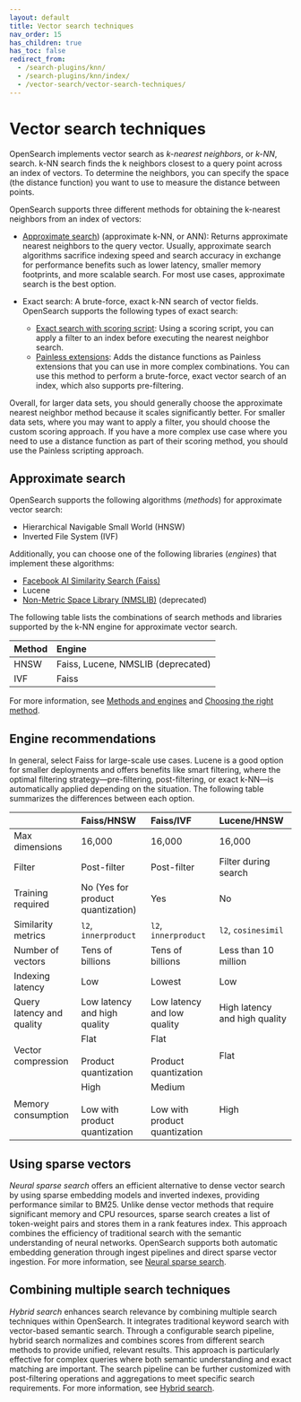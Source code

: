 ```yaml
---
layout: default
title: Vector search techniques
nav_order: 15
has_children: true
has_toc: false
redirect_from:
  - /search-plugins/knn/
  - /search-plugins/knn/index/ 
  - /vector-search/vector-search-techniques/     
---
```


# Vector search techniques

OpenSearch implements vector search as *k-nearest neighbors*, or *k-NN*, search. k-NN search finds the k neighbors closest to a query point across an index of vectors. To determine the neighbors, you can specify the space (the distance function) you want to use to measure the distance between points.

OpenSearch supports three different methods for obtaining the k-nearest neighbors from an index of vectors:

- [Approximate search]({{site.url}}{{site.baseurl}}/search-plugins/knn/approximate-knn/)) (approximate k-NN, or ANN): Returns approximate nearest neighbors to the query vector. Usually, approximate search algorithms sacrifice indexing speed and search accuracy in exchange for performance benefits such as lower latency, smaller memory footprints, and more scalable search. For most use cases, approximate search is the best option.

- Exact search: A brute-force, exact k-NN search of vector fields. OpenSearch supports the following types of exact search: 
  - [Exact search with scoring script]({{site.url}}{{site.baseurl}}/search-plugins/knn/knn-score-script/): Using a scoring script, you can apply a filter to an index before executing the nearest neighbor search. 
  - [Painless extensions]({{site.url}}{{site.baseurl}}/search-plugins/knn/painless-functions/): Adds the distance functions as Painless extensions that you can use in more complex combinations. You can use this method to perform a brute-force, exact vector search of an index, which also supports pre-filtering. 


Overall, for larger data sets, you should generally choose the approximate nearest neighbor method because it scales significantly better. For smaller data sets, where you may want to apply a filter, you should choose the custom scoring approach. If you have a more complex use case where you need to use a distance function as part of their scoring method, you should use the Painless scripting approach.

## Approximate search

OpenSearch supports the following algorithms (_methods_) for approximate vector search:

- Hierarchical Navigable Small World (HNSW)
- Inverted File System (IVF)

Additionally, you can choose one of the following libraries (_engines_) that implement these algorithms:

- [Facebook AI Similarity Search (Faiss)](https://github.com/facebookresearch/faiss)
- Lucene
- [Non-Metric Space Library (NMSLIB)](https://github.com/nmslib/nmslib) (deprecated)

The following table lists the combinations of search methods and libraries supported by the k-NN engine for approximate vector search.

Method | Engine
:--- | :---
HNSW | Faiss, Lucene, NMSLIB (deprecated)
IVF | Faiss 

For more information, see [Methods and engines]({{site.url}}{{site.baseurl}}/field-types/supported-field-types/knn-methods-engines/) and [Choosing the right method]({{site.url}}{{site.baseurl}}/field-types/supported-field-types/knn-methods-engines/#choosing-the-right-method).

## Engine recommendations

In general, select Faiss for large-scale use cases. Lucene is a good option for smaller deployments and offers benefits like smart filtering, where the optimal filtering strategy—pre-filtering, post-filtering, or exact k-NN—is automatically applied depending on the situation. The following table summarizes the differences between each option.

| |   Faiss/HNSW |  Faiss/IVF |  Lucene/HNSW |
|:---|:---|:---|:---|
|  Max dimensions |    16,000 |  16,000 |  16,000 |
|  Filter |    Post-filter |  Post-filter |  Filter during search |
|  Training required |    No (Yes for product quantization) |  Yes |  No |
|  Similarity metrics | `l2`, `innerproduct` |  `l2`, `innerproduct` |  `l2`, `cosinesimil` |
|  Number of vectors   |    Tens of billions |  Tens of billions |  Less than 10 million |
|  Indexing latency |   Low  |  Lowest  |  Low  |
|  Query latency and quality  |    Low latency and high quality  |  Low latency and low quality  |  High latency and high quality  |
|  Vector compression  |   Flat <br><br>Product quantization |  Flat <br><br>Product quantization |  Flat  |
|  Memory consumption |   High <br><br> Low with product quantization |  Medium <br><br> Low with product quantization |  High  |

## Using sparse vectors

_Neural sparse search_ offers an efficient alternative to dense vector search by using sparse embedding models and inverted indexes, providing performance similar to BM25. Unlike dense vector methods that require significant memory and CPU resources, sparse search creates a list of token-weight pairs and stores them in a rank features index. This approach combines the efficiency of traditional search with the semantic understanding of neural networks. OpenSearch supports both automatic embedding generation through ingest pipelines and direct sparse vector ingestion. For more information, see [Neural sparse search]({{site.url}}{{site.baseurl}}/vector-search/ml-powered-search/neural-sparse-search/).

## Combining multiple search techniques

_Hybrid search_ enhances search relevance by combining multiple search techniques within OpenSearch. It integrates traditional keyword search with vector-based semantic search. Through a configurable search pipeline, hybrid search normalizes and combines scores from different search methods to provide unified, relevant results. This approach is particularly effective for complex queries where both semantic understanding and exact matching are important. The search pipeline can be further customized with post-filtering operations and aggregations to meet specific search requirements. For more information, see [Hybrid search]({{site.url}}{{site.baseurl}}/vector-search/ml-powered-search/hybrid-search/).
